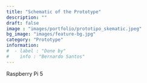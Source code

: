 ```yaml
---
title: "Schematic of the Prototype"
description: ""
draft: false
image : "images/portfolio/prototipo_skematic.jpeg"
bg_image: "images/feature-bg.jpg"
category: "Prototype"
information:
#  - label : "Done by"
#    info : "Bernardo Santos"
---
```


Raspberry Pi 5